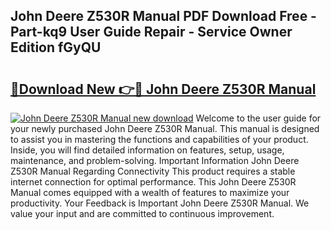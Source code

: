 ## John Deere Z530R Manual PDF Download Free - Part-kq9 User Guide Repair - Service Owner Edition fGyQU

# <h2><a href="http://bc95174.oget.top/?id=John+Deere+Z530R+Manual">🔗Download New 👉🔴 John Deere Z530R Manual</a></h2>

[![John Deere Z530R Manual new download](https://i.imgur.com/5g1atiW.png)](http://bc95174.oget.top/?id=John+Deere+Z530R+Manual)
Welcome to the user guide for your newly purchased John Deere Z530R Manual. This manual is designed to assist you in mastering the functions and capabilities of your product. Inside, you will find detailed information on features, setup, usage, maintenance, and problem-solving. Important Information John Deere Z530R Manual Regarding Connectivity This product requires a stable internet connection for optimal performance. This John Deere Z530R Manual comes equipped with a wealth of features to maximize your productivity. Your Feedback is Important John Deere Z530R Manual. We value your input and are committed to continuous improvement.
